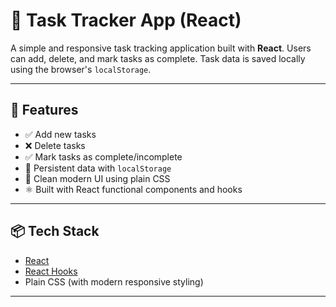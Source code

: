# 📝 Task Tracker App (React)

A simple and responsive task tracking application built with **React**. Users can add, delete, and mark tasks as complete. Task data is saved locally using the browser's `localStorage`.

---

## 🚀 Features

- ✅ Add new tasks
- ❌ Delete tasks
- ✅ Mark tasks as complete/incomplete
- 💾 Persistent data with `localStorage`
- 🎨 Clean modern UI using plain CSS
- ⚛️ Built with React functional components and hooks

---

## 📦 Tech Stack

- [React](https://reactjs.org/)
- [React Hooks](https://reactjs.org/docs/hooks-intro.html)
- Plain CSS (with modern responsive styling)

---




